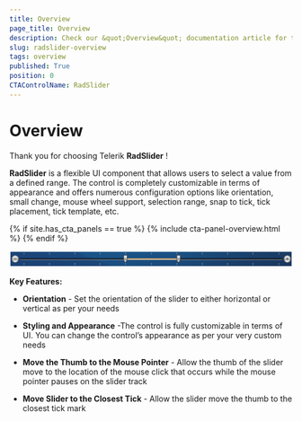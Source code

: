 ```yaml
---
title: Overview
page_title: Overview
description: Check our &quot;Overview&quot; documentation article for the RadSlider {{ site.framework_name }} control.
slug: radslider-overview
tags: overview
published: True
position: 0
CTAControlName: RadSlider
---
```


# Overview

Thank you for choosing Telerik __RadSlider__ !

__RadSlider__ is a flexible UI component that allows users to select a value from a defined range. The control is completely customizable in terms of appearance and offers numerous configuration options like orientation, small change, mouse wheel support, selection range, snap to tick, tick placement, tick template, etc.

{% if site.has_cta_panels == true %}
{% include cta-panel-overview.html %}
{% endif %}
				
![{{ site.framework_name }} RadSlider Overview](images/RadSlider.png)

__Key Features:__

* __Orientation__ - Set the orientation of the slider to either horizontal or vertical as per your needs
					

* __Styling and Appearance__ -The control is fully customizable in terms of UI. You can change the control’s appearance as per your very custom needs
					

* __Move the Thumb to the Mouse Pointer__ - Allow the thumb of the slider move to the location of the mouse click that occurs while the mouse pointer pauses on the slider track
					

* __Move Slider to the Closest Tick__ - Allow the slider move the thumb to the closest tick mark
					
